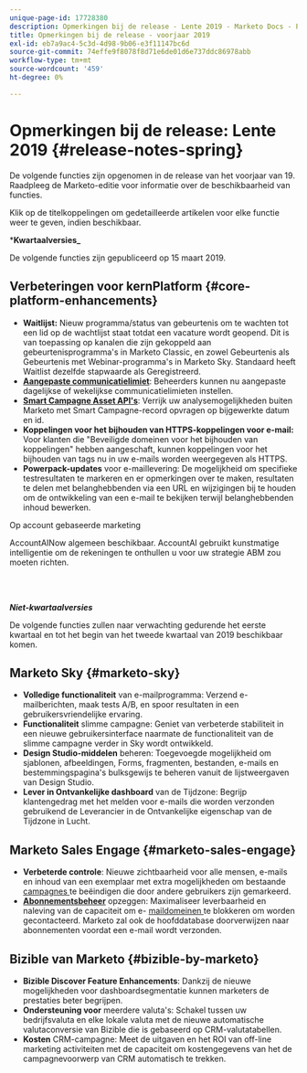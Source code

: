 ```yaml
---
unique-page-id: 17728380
description: Opmerkingen bij de release - Lente 2019 - Marketo Docs - Productdocumentatie
title: Opmerkingen bij de release - voorjaar 2019
exl-id: eb7a9ac4-5c3d-4d98-9b06-e3f11147bc6d
source-git-commit: 74effe9f8078f8d71e6de01d6e737ddc86978abb
workflow-type: tm+mt
source-wordcount: '459'
ht-degree: 0%

---
```


# Opmerkingen bij de release: Lente 2019 {#release-notes-spring}

De volgende functies zijn opgenomen in de release van het voorjaar van 19. Raadpleeg de Marketo-editie voor informatie over de beschikbaarheid van functies.

Klik op de titelkoppelingen om gedetailleerde artikelen voor elke functie weer te geven, indien beschikbaar.

***Kwartaalversies_**

De volgende functies zijn gepubliceerd op 15 maart 2019.

## Verbeteringen voor kernPlatform {#core-platform-enhancements}

* **Waitlijst:** Nieuw programma/status van gebeurtenis om te wachten tot een lid op de  [ ](/help/marketo/product-docs/core-marketo-concepts/smart-campaigns/program-flow-actions/change-program-status.md) wachtlijst staat totdat een vacature wordt geopend. Dit is van toepassing op kanalen die zijn gekoppeld aan gebeurtenisprogramma&#39;s in Marketo Classic, en zowel Gebeurtenis als Gebeurtenis met Webinar-programma&#39;s in Marketo Sky. Standaard heeft Waitlist dezelfde stapwaarde als Geregistreerd.
* **[Aangepaste communicatielimiet](/help/marketo/product-docs/administration/email-setup/enable-communication-limits.md)**: Beheerders kunnen nu aangepaste dagelijkse of wekelijkse communicatielimieten instellen.
* **[Smart Campagne Asset API&#39;s](https://developers.marketo.com/rest-api/assets/campaigns/)**: Verrijk uw analysemogelijkheden buiten Marketo met Smart Campagne-record opvragen op bijgewerkte datum en id.
* **Koppelingen voor het bijhouden van HTTPS-koppelingen voor e-mail:** Voor klanten die &quot;Beveiligde domeinen voor het bijhouden van koppelingen&quot; hebben aangeschaft, kunnen koppelingen voor het bijhouden van tags nu in uw e-mails worden weergegeven als HTTPS.
* **Powerpack-updates** voor e-maillevering: De mogelijkheid om specifieke testresultaten te markeren en er opmerkingen over te maken, resultaten te delen met belanghebbenden via een URL en wijzigingen bij te houden om de ontwikkeling van een e-mail te bekijken terwijl belanghebbenden inhoud bewerken.

Op account gebaseerde marketing

**[](/help/marketo/product-docs/target-account-management/account-profiling/account-profiling-ranking-and-tuning.md)** AccountAINow algemeen beschikbaar. AccountAI gebruikt kunstmatige intelligentie om de rekeningen te onthullen u voor uw strategie ABM zou moeten richten.

<br> 

**_Niet-kwartaalversies_**

De volgende functies zullen naar verwachting gedurende het eerste kwartaal en tot het begin van het tweede kwartaal van 2019 beschikbaar komen.

## Marketo Sky {#marketo-sky}

* **Volledige functionaliteit** van e-mailprogramma: Verzend e-mailberichten, maak tests A/B, en spoor resultaten in een gebruikersvriendelijke ervaring.
* **Functionaliteit** slimme campagne: Geniet van verbeterde stabiliteit in een nieuwe gebruikersinterface naarmate de functionaliteit van de slimme campagne verder in Sky wordt ontwikkeld.
* **Design Studio-middelen** beheren: Toegevoegde mogelijkheid om sjablonen, afbeeldingen, Forms, fragmenten, bestanden, e-mails en bestemmingspagina&#39;s bulksgewijs te beheren vanuit de lijstweergaven van Design Studio.
* **Lever in Ontvankelijke dashboard** van de Tijdzone: Begrijp klantengedrag met het melden voor e-mails die worden verzonden gebruikend de Leverancier in de Ontvankelijke eigenschap van de Tijdzone in Lucht.

## Marketo Sales Engage {#marketo-sales-engage}

* **Verbeterde controle**: Nieuwe zichtbaarheid voor alle mensen, e-mails en  [](/help/marketo/product-docs/marketo-sales-connect/templates/view-template-list-as-a-another-user.md) inhoud van een exemplaar met extra mogelijkheden om bestaande  [campagnes ](/help/marketo/product-docs/marketo-sales-connect/campaigns/view-campaigns-list-as-another-user.md)te beëindigen die door andere gebruikers zijn gemarkeerd.
* **[Abonnementsbeheer](/help/marketo/product-docs/marketo-sales-connect/email/unsubscribes/marketo-unsubscribe-check.md)** opzeggen: Maximaliseer leverbaarheid en naleving van de capaciteit om e- [maildomeinen ](/help/marketo/product-docs/marketo-sales-connect/admin/blocked-domains.md) te blokkeren om worden gecontacteerd. Marketo zal ook de hoofddatabase doorverwijzen naar abonnementen voordat een e-mail wordt verzonden.

## Bizible van Marketo {#bizible-by-marketo}

* **Bizible Discover Feature Enhancements**: Dankzij de nieuwe mogelijkheden voor dashboardsegmentatie kunnen marketers de prestaties beter begrijpen.
* **Ondersteuning voor** meerdere valuta&#39;s: Schakel tussen uw bedrijfsvaluta en elke lokale valuta met de nieuwe automatische valutaconversie van Bizible die is gebaseerd op CRM-valutatabellen.
* **Kosten** CRM-campagne: Meet de uitgaven en het ROI van off-line marketing activiteiten met de capaciteit om kostengegevens van het de campagnevoorwerp van CRM automatisch te trekken.
